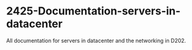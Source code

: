 # 2425-Documentation-servers-in-datacenter
All documentation for servers in datacenter and the networking in D202.